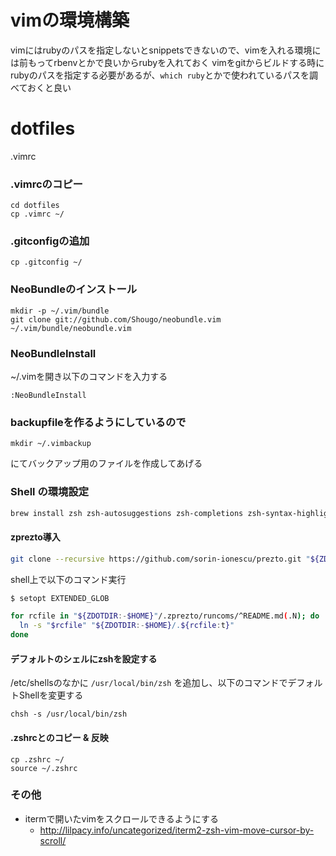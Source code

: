 # vimの環境構築
vimにはrubyのパスを指定しないとsnippetsできないので、vimを入れる環境には前もってrbenvとかで良いからrubyを入れておく
vimをgitからビルドする時にrubyのパスを指定する必要があるが、`which ruby`とかで使われているパスを調べておくと良い

# dotfiles
.vimrc
### .vimrcのコピー
```
cd dotfiles
cp .vimrc ~/
```

### .gitconfigの追加
```
cp .gitconfig ~/
```

### NeoBundleのインストール
```
mkdir -p ~/.vim/bundle
git clone git://github.com/Shougo/neobundle.vim ~/.vim/bundle/neobundle.vim
```
### NeoBundleInstall
~/.vimを開き以下のコマンドを入力する
```
:NeoBundleInstall
```
### backupfileを作るようにしているので
```
mkdir ~/.vimbackup
```
にてバックアップ用のファイルを作成してあげる

### Shell の環境設定
```sh
brew install zsh zsh-autosuggestions zsh-completions zsh-syntax-highlighting colordiff reattach-to-user-namespace tmux zplug peco
```

#### zprezto導入

```sh
git clone --recursive https://github.com/sorin-ionescu/prezto.git "${ZDOTDIR:-$HOME}/.zprezto"
```

shell上で以下のコマンド実行

```sh
$ setopt EXTENDED_GLOB

for rcfile in "${ZDOTDIR:-$HOME}"/.zprezto/runcoms/^README.md(.N); do
  ln -s "$rcfile" "${ZDOTDIR:-$HOME}/.${rcfile:t}"
done
```


#### デフォルトのシェルにzshを設定する

/etc/shellsのなかに `/usr/local/bin/zsh` を追加し、以下のコマンドでデフォルトShellを変更する

```
chsh -s /usr/local/bin/zsh
```

#### .zshrcとのコピー & 反映
```
cp .zshrc ~/
source ~/.zshrc
```


### その他

- itermで開いたvimをスクロールできるようにする
  - http://lilpacy.info/uncategorized/iterm2-zsh-vim-move-cursor-by-scroll/
